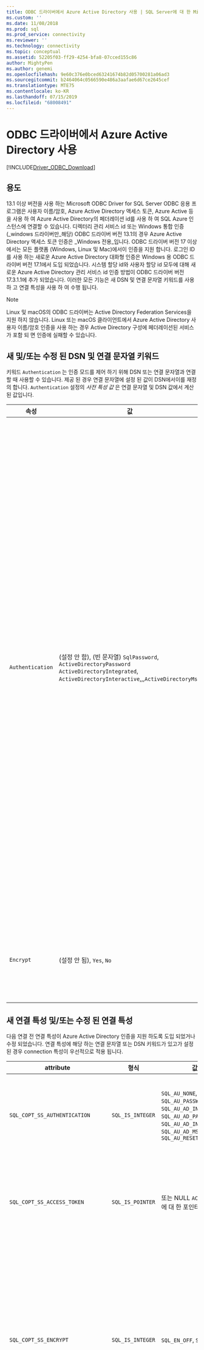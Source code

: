 ```yaml
---
title: ODBC 드라이버에서 Azure Active Directory 사용 | SQL Server에 대 한 Microsoft Docs
ms.custom: ''
ms.date: 11/08/2018
ms.prod: sql
ms.prod_service: connectivity
ms.reviewer: ''
ms.technology: connectivity
ms.topic: conceptual
ms.assetid: 52205f03-ff29-4254-bfa8-07cced155c86
author: MightyPen
ms.author: genemi
ms.openlocfilehash: 9e60c376e0bced63241674b82d05700281a06ad3
ms.sourcegitcommit: b2464064c0566590e486a3aafae6d67ce2645cef
ms.translationtype: MTE75
ms.contentlocale: ko-KR
ms.lasthandoff: 07/15/2019
ms.locfileid: "68008491"
---
```

# <a name="using-azure-active-directory-with-the-odbc-driver"></a>ODBC 드라이버에서 Azure Active Directory 사용
[!INCLUDE[Driver_ODBC_Download](../../includes/driver_odbc_download.md)]

## <a name="purpose"></a>용도

13.1 이상 버전을 사용 하는 Microsoft ODBC Driver for SQL Server ODBC 응용 프로그램은 사용자 이름/암호, Azure Active Directory 액세스 토큰, Azure Active 등을 사용 하 여 Azure Active Directory의 페더레이션 id를 사용 하 여 SQL Azure 인스턴스에 연결할 수 있습니다. 디렉터리 관리 서비스 id 또는 Windows 통합 인증 (_windows 드라이버만_해당) ODBC 드라이버 버전 13.1의 경우 Azure Active Directory 액세스 토큰 인증은 _Windows 전용_입니다. ODBC 드라이버 버전 17 이상에서는 모든 플랫폼 (Windows, Linux 및 Mac)에서이 인증을 지원 합니다. 로그인 ID를 사용 하는 새로운 Azure Active Directory 대화형 인증은 Windows 용 ODBC 드라이버 버전 17.1에서 도입 되었습니다. 시스템 할당 id와 사용자 할당 id 모두에 대해 새로운 Azure Active Directory 관리 서비스 id 인증 방법이 ODBC 드라이버 버전 17.3.1.1에 추가 되었습니다. 이러한 모든 기능은 새 DSN 및 연결 문자열 키워드를 사용 하 고 연결 특성을 사용 하 여 수행 됩니다.

> [!NOTE]
> Linux 및 macOS의 ODBC 드라이버는 Active Directory Federation Services을 지원 하지 않습니다. Linux 또는 macOS 클라이언트에서 Azure Active Directory 사용자 이름/암호 인증을 사용 하는 경우 Active Directory 구성에 페더레이션된 서비스가 포함 되 면 인증에 실패할 수 있습니다.

## <a name="new-andor-modified-dsn-and-connection-string-keywords"></a>새 및/또는 수정 된 DSN 및 연결 문자열 키워드

키워드 `Authentication` 는 인증 모드를 제어 하기 위해 DSN 또는 연결 문자열과 연결할 때 사용할 수 있습니다. 제공 된 경우 연결 문자열에 설정 된 값이 DSN에서이를 재정의 합니다. `Authentication` 설정의 _사전 특성 값_ 은 연결 문자열 및 DSN 값에서 계산 된 값입니다.

|속성|값|Default|설명|
|-|-|-|-|
|`Authentication`|(설정 안 함), (빈 문자열) `SqlPassword`, `ActiveDirectoryPassword` `ActiveDirectoryIntegrated`, `ActiveDirectoryInteractive`,,,`ActiveDirectoryMsi` |(설정 안 됨)|인증 모드를 제어 합니다.<table><tr><th>값<th>설명<tr><td>(설정 안 됨)<td>다른 키워드에 의해 결정 되는 인증 모드입니다 (기존 레거시 연결 옵션).<tr><td>(빈 문자열)<td>연결 문자열 이름 DSN에서 설정 된 `Authentication` 값을 재정의 하 고 설정 해제 합니다.<tr><td>`SqlPassword`<td>사용자 이름 및 암호를 사용 하 여 SQL Server 인스턴스에 직접 인증 합니다.<tr><td>`ActiveDirectoryPassword`<td>사용자 이름 및 암호를 사용 하 여 Azure Active Directory id를 사용 하 여 인증 합니다.<tr><td>`ActiveDirectoryIntegrated`<td>_Windows 드라이버만_해당 됩니다. 통합 인증을 사용 하 여 Azure Active Directory id를 사용 하 여 인증 합니다.<tr><td>`ActiveDirectoryInteractive`<td>_Windows 드라이버만_해당 됩니다. 대화형 인증을 사용 하 여 Azure Active Directory id를 사용 하 여 인증 합니다.<tr><td>`ActiveDirectoryMsi`<td>관리 서비스 id 인증을 사용 하 여 Azure Active Directory id로 인증 합니다. 사용자 할당 ID의 경우 UID를 사용자 ID의 개체 ID로 설정합니다.</table>|
|`Encrypt`|(설정 안 됨), `Yes`, `No`|(설명 참조)|연결의 암호화를 제어합니다. DSN 또는 연결 문자열에서 `Authentication` 설정의 사전 특성 값이 _none_ 이 아닌 경우 기본값 `Yes`은입니다. 그렇지 않은 경우 기본값은 `No`입니다. 특성이 `SQL_COPT_SS_AUTHENTICATION` 의`Authentication`사전 특성 값을 재정의 하는 경우 DSN 또는 연결 문자열 또는 연결 특성에 암호화 값을 명시적으로 설정 합니다. 암호화의 사전 특성 값은 DSN 또는 `Yes` 연결 문자열에서 값이로 `Yes` 설정 된 경우입니다.|

## <a name="new-andor-modified-connection-attributes"></a>새 연결 특성 및/또는 수정 된 연결 특성

다음 연결 전 연결 특성이 Azure Active Directory 인증을 지원 하도록 도입 되었거나 수정 되었습니다. 연결 특성에 해당 하는 연결 문자열 또는 DSN 키워드가 있고가 설정 된 경우 connection 특성이 우선적으로 적용 됩니다.

|attribute|형식|값|Default|설명|
|-|-|-|-|-|
|`SQL_COPT_SS_AUTHENTICATION`|`SQL_IS_INTEGER`|`SQL_AU_NONE`, `SQL_AU_PASSWORD`, `SQL_AU_AD_INTEGRATED`, `SQL_AU_AD_PASSWORD`, `SQL_AU_AD_INTERACTIVE`, `SQL_AU_AD_MSI`, `SQL_AU_RESET`|(설정 안 됨)|위의 키워드 설명 `Authentication` 을 참조 하세요. `SQL_AU_NONE`는 dsn 및/또는 연결 문자열 `Authentication` `SQL_AU_RESET` 의 설정 값을 명시적으로 재정의 하기 위해 제공 되며, 특성이 설정 된 경우에는 특성을 설정 하지 않으므로 dsn 또는 연결 문자열 값이 우선 적용 될 수 있습니다.|
|`SQL_COPT_SS_ACCESS_TOKEN`|`SQL_IS_POINTER`|또는 NULL `ACCESSTOKEN` 에 대 한 포인터|NULL|Null이 아닌 경우 사용할 AzureAD 액세스 토큰을 지정 합니다. `UID`액세스 토큰과 `PWD` ,,`Authentication` 또는 연결 문자열 키워드 또는 해당 하는 특성을 지정 하는 것은 오류입니다. `Trusted_Connection` <br> **참고:** ODBC 드라이버 버전 13.1은 _Windows_에서만이를 지원 합니다.|
|`SQL_COPT_SS_ENCRYPT`|`SQL_IS_INTEGER`|`SQL_EN_OFF`, `SQL_EN_ON`|(설명 참조)|연결의 암호화를 제어합니다. `SQL_EN_OFF`및 `SQL_EN_ON` 는 각각 암호화를 사용 하지 않도록 설정 하 고 사용 하도록 설정 합니다. `Authentication` 설정의 사전 특성 값이 _none_ `SQL_COPT_SS_ACCESS_TOKEN` 이 아니거나 설정 되어 있고 `Encrypt` DSN 또는 연결 문자열에 지정 되지 않은 경우 기본값 `SQL_EN_ON`은입니다. 그렇지 않은 경우 기본값은 `SQL_EN_OFF`입니다. `SQL_COPT_SS_AUTHENTICATION` 연결 특성이 _없음_으로 설정 된 경우 DSN 또는 연결 문자열에 `SQL_COPT_SS_ENCRYPT` 가 지정 되지 않은 경우 `Encrypt` 을 원하는 값으로 명시적으로 설정 합니다. 이 특성의 유효 값은 [암호화가 연결에 사용 되는지 여부를](https://docs.microsoft.com/sql/relational-databases/native-client/features/using-encryption-without-validation) 제어 합니다.|
|`SQL_COPT_SS_OLDPWD`|\-|\-|\-|ODBC 연결을 통해 AAD 보안 주체에 대 한 암호 변경을 수행할 수 없으므로 Azure Active Directory에서는 지원 되지 않습니다. <br><br>SQL Server 인증의 암호 만료가 SQL Server 2005에 도입되었습니다. 클라이언트에서 연결에 대 한 기존 암호와 새 암호를 모두 제공할 수 있도록 특성이추가되었습니다.`SQL_COPT_SS_OLDPWD` 이 속성을 설정하면 변경된 "이전 암호"가 연결 문자열에 포함되기 때문에 공급자가 첫 번째 연결 또는 이후 연결에 연결 풀을 사용하지 않습니다.|
|`SQL_COPT_SS_INTEGRATED_SECURITY`|`SQL_IS_INTEGER`|`SQL_IS_OFF`,`SQL_IS_ON`|`SQL_IS_OFF`|_사용 되지 않음_ 대신를로 `SQL_AU_AD_INTEGRATED` 설정합니다.`SQL_COPT_SS_AUTHENTICATION` <br><br>서버 로그인에 대 한 액세스 유효성 검사에 Windows 인증 (Linux 및 macOS의 Kerberos)을 강제로 사용 합니다. Windows 인증을 사용 하는 경우 드라이버는, `SQLConnect` `SQLDriverConnect`또는 `SQLBrowseConnect` 처리의 일부로 제공 된 사용자 식별자 및 암호 값을 무시 합니다.|

## <a name="ui-additions-for-azure-active-directory-windows-driver-only"></a>Azure Active Directory에 대 한 UI 추가 (Windows 드라이버만 해당)

Azure AD에서 인증을 사용 하는 데 필요한 추가 옵션을 사용 하 여 드라이버의 DSN 설정 및 연결 Ui가 향상 되었습니다.

### <a name="creating-and-editing-dsns-in-the-ui"></a>UI에서 Dsn 만들기 및 편집

드라이버의 설치 UI를 사용 하 여 기존 DSN을 만들거나 편집할 때 새로운 Azure AD 인증 옵션을 사용할 수 있습니다.

`Authentication=ActiveDirectoryIntegrated` SQL Azure에 대한 Azure Active Directory 통합 인증

![CreateNewDSN_ADIntegrated.png](windows/CreateNewDSN_ADIntegrated.png)

`Authentication=ActiveDirectoryPassword`Azure Active Directory에 대 한 사용자 이름/암호 인증 SQL Azure

![CreateNewDSN_ADPassword.png](windows/CreateNewDSN_ADPassword.png)

`Authentication=ActiveDirectoryInteractive` SQL Azure에 대한 Azure Active Directory 대화형 인증 지원

![CreateNewDSN_ADInteractive.png](windows/CreateNewDSN_ADInteractive.png)

`Authentication=SqlPassword`SQL Server에 대 한 사용자 이름/암호 인증 (Azure 또는 그렇지 않은 경우)

![CreateNewDSN_SQLServer.png](windows/CreateNewDSN_SQLServer.png)

`Trusted_Connection=Yes`Windows 레거시 SSPI 통합 인증의 경우

![CreateNewDSN_winSSPI.png](windows/CreateNewDSN_winSSPI.png)

5 가지 옵션은 `Trusted_Connection=Yes` (기존 레거시 Windows SSPI 전용 통합 인증) 및 `Authentication=` `ActiveDirectoryPassword` `ActiveDirectoryIntegrated`, `SqlPassword`, 및 `ActiveDirectoryInteractive`에 해당 합니다.

### <a name="sqldriverconnect-prompt-windows-driver-only"></a>SQLDriverConnect Prompt (Windows 드라이버만 해당)

SQLDriverConnect에서 연결을 완료 하는 데 필요한 정보를 요청할 때 표시 되는 프롬프트 대화 상자에는 Azure AD 인증을 위한 세 가지 새로운 옵션이 포함 되어 있습니다.

![ServerLogin.png](windows/ServerLogin.png)

이러한 옵션은 위의 DSN setup UI에서 사용할 수 있는 것과 동일한 5 가지 옵션에 해당 합니다.

### <a name="example-connection-strings"></a>연결 문자열 예
1. SQL Server 인증-레거시 구문입니다. 서버 인증서의 유효성을 검사 하지 않고 암호화는 서버에서 적용 하는 경우에만 사용 됩니다. 사용자 이름/암호가 연결 문자열에 전달 됩니다.
`server=Server;database=Database;UID=UserName;PWD=Password;`
2. SQL 인증-새 구문입니다. 클라이언트는 암호화 설정 ( `Encrypt` 가로 `true`설정 되지 않은 `true`경우 `TrustServerCertificate` )을 요청 하 고 암호화 설정에 관계 없이 서버 인증서의 유효성을 검사 합니다. 사용자 이름/암호가 연결 문자열에 전달 됩니다.
 `server=Server;database=Database;UID=UserName;PWD=Password;Authentication=SqlPassword;`
3. SSPI를 사용 하는 Windows 통합 인증 (Linux 및 macOS의 Kerberos)-현재 구문 (SQL Server 또는 SQL IaaS) 암호화를 사용 하지 않는 한 서버 인증서의 유효성이 검사 되지 않습니다. 
`server=Server;database=Database;Trusted_Connection=yes;`
4. _Windows 드라이버만_해당 됩니다. SSPI를 사용 하는 Windows 통합 인증 (대상 데이터베이스가 SQL Server 또는 SQL IaaS)-새 구문입니다. 클라이언트는 암호화 설정 ( `Encrypt` 가로 `true`설정 되지 않은 `true`경우 `TrustServerCertificate` )을 요청 하 고 암호화 설정에 관계 없이 서버 인증서의 유효성을 검사 합니다. 
`server=Server;database=Database;Authentication=ActiveDirectoryIntegrated;`
5. AAD 사용자 이름/암호 인증 (대상 데이터베이스가 Azure SQL DB에 있는 경우) 가로 `TrustServerCertificate` `true`설정 되지 않은 경우 암호화 설정에 관계 없이 서버 인증서의 유효성을 검사 합니다. 사용자 이름/암호가 연결 문자열에 전달 됩니다. 
`server=Server;database=Database;UID=UserName;PWD=Password;Authentication=ActiveDirectoryPassword;`
6. _Windows 드라이버만_해당 됩니다. 교환를 사용 하는 Windows 계정 자격 Azure SQL Database 증명을 사용 하는 Windows 통합 인증을 사용 합니다. 가로 `TrustServerCertificate` `true`설정 되지 않은 경우 암호화 설정에 관계 없이 서버 인증서의 유효성을 검사 합니다. 
`server=Server;database=Database;Authentication=ActiveDirectoryIntegrated;`
7. _Windows 드라이버만_해당 됩니다. AAD 대화형 인증은 Azure Multi-factor Authentication 기술을 사용 하 여 연결을 설정 합니다. 이 모드에서 로그인 ID를 제공 하면 Windows Azure 인증 대화 상자가 트리거되고 사용자가 암호를 입력 하 여 연결을 완료할 수 있습니다. 사용자 이름은 연결 문자열에 전달 됩니다.
`server=Server;database=Database;UID=UserName;Authentication=ActiveDirectoryInteractive;`

![WindowsAzureAuth.png](windows/WindowsAzureAuth.png)

8. AAD 관리 서비스 ID 인증은 인증에 시스템 할당 또는 사용자 할당 id를 사용 하 여 연결을 설정 합니다. 사용자 할당 ID의 경우 UID를 사용자 ID의 개체 ID로 설정합니다.<br>
시스템 할당 ID의 경우<br>
`server=Server;database=Database;Authentication=ActiveDirectoryMsi;`<br>
개체 ID가 myObjectId와 같은 사용자 할당 id의 경우<br>
`server=Server;database=Database;UID=myObjectId;Authentication=ActiveDirectoryMsi;`

> [!NOTE] 
>- 새 Active Directory 옵션을 Windows ODBC 드라이버와 함께 사용 하는 경우 [SQL Server Active Directory 인증 라이브러리](https://go.microsoft.com/fwlink/?LinkID=513072) 를 설치 했는지 확인 합니다. Linux 및 macos 드라이버를 사용 하는 경우 `libcurl` 가 설치 되어 있는지 확인 합니다. 드라이버 버전 17.2 이상에서는 다른 인증 방법이 나 ODBC 작업에 필요 하지 않으므로 명시적 종속성이 아닙니다.
>- SQL Server 계정 사용자 이름 및 암호를 사용 하 여 연결 하려면 이제 새 `SqlPassword` 옵션을 사용할 수 있습니다 .이 옵션을 사용 하면 보다 안전한 연결 기본값을 사용할 수 있으므로 SQL Azure에 특히 권장 됩니다.
>- Azure Active Directory 계정 사용자 이름 및 암호를 사용 하 여 연결 `Authentication=ActiveDirectoryPassword` 하려면 연결 문자열과 `UID` 및 `PWD` 키워드에 각각 사용자 이름과 암호를 지정 합니다.
>- Windows 통합 또는 Active Directory 통합 (windows 드라이버만) 인증을 사용 하 여 연결 하려면 `Authentication=ActiveDirectoryIntegrated` 연결 문자열에를 지정 합니다. 드라이버에서 자동으로 올바른 인증 모드를 선택 합니다. `UID`및 `PWD` 는 지정 하지 않아야 합니다.
>- Active Directory 대화형 (Windows 드라이버만) 인증을 사용 하 여 연결 `UID` 하려면를 지정 해야 합니다.

## <a name="authenticating-with-an-access-token"></a>액세스 토큰을 사용 하 여 인증

`SQL_COPT_SS_ACCESS_TOKEN` 사전 연결 특성을 사용 하면 사용자 이름 및 암호 대신 인증을 위해 Azure AD에서 얻은 액세스 토큰을 사용할 수 있으며, 드라이버에의 한 액세스 토큰 협상 및 가져오기를 무시 합니다. 액세스 토큰을 사용 하려면 연결 특성을 `SQL_COPT_SS_ACCESS_TOKEN` `ACCESSTOKEN` 구조체에 대 한 포인터로 설정 합니다.

~~~
typedef struct AccessToken
{
    DWORD dataSize;
    BYTE data[];
} ACCESSTOKEN;
~~~

는 `ACCESSTOKEN` 4 바이트 _길이로_ 이루어진 가변 길이 구조체로, 액세스 토큰을 구성 하는 불투명 데이터의 _길이가_ 바이트입니다. SQL Server에서 액세스 토큰을 처리 하는 방법 때문에 [OAuth 2.0](https://docs.microsoft.com/azure/active-directory/develop/active-directory-authentication-scenarios) JSON 응답을 통해 가져온 하나를 확장 하 여 각 바이트 뒤에 0 패딩 바이트가 오도록 해야 합니다 .이는 ASCII 문자만 포함 하는 UCS-2 문자열과 유사 합니다. 그러나 토큰은 불투명 값 이며 지정 된 길이 (바이트)는 null 종결자를 포함 하지 않아야 합니다. 이 인증 방법은 유효 길이와 형식 제약 조건 때문에 `SQL_COPT_SS_ACCESS_TOKEN` 연결 특성을 통해서만 프로그래밍 방식으로 사용할 수 있습니다. 해당 하는 DSN 또는 연결 문자열 키워드는 없습니다. `UID`연결 문자열에는 `PWD` `Trusted_Connection` ,, 또는 키워드를 사용할수없습니다.`Authentication`

> [!NOTE]
> ODBC 드라이버 버전 13.1은 _Windows_에서만이 인증을 지원 합니다.

## <a name="azure-active-directory-authentication-sample-code"></a>Azure Active Directory 인증 샘플 코드

다음 샘플에서는 연결 키워드와 Azure Active Directory를 사용 하 여 SQL Server에 연결 하는 데 필요한 코드를 보여 줍니다. 응용 프로그램 코드 자체를 변경할 필요는 없습니다. 연결 문자열 또는 DSN을 사용 하는 경우 인증을 위해 AAD를 사용 하는 데 필요한 유일한 수정 사항은 다음과 같습니다.
~~~
    ...
    SQLCHAR connString[] = "Driver={ODBC Driver 13 for SQL Server};Server={server};UID=myuser;PWD=myPass;Authentication=ActiveDirectoryPassword"
    ...
    SQLDriverConnect(hDbc, NULL, connString, SQL_NTS, NULL, 0, NULL, SQL_DRIVER_NOPROMPT);  
    ...
~~~
다음 샘플에서는 액세스 토큰 인증에 Azure Active Directory를 사용 하 여 SQL Server에 연결 하는 데 필요한 코드를 보여 줍니다. 이 경우 액세스 토큰을 처리 하 고 관련 연결 특성을 설정 하기 위해 응용 프로그램 코드를 수정 해야 합니다.
~~~
    SQLCHAR connString[] = "Driver={ODBC Driver 13 for SQL Server};Server={server}"
    SQLCHAR accessToken[] = "eyJ0eXAiOi..."; // In the format extracted from an OAuth JSON response
    ...
    DWORD dataSize = 2 * strlen(accessToken);
    ACCESSTOKEN *pAccToken = malloc(sizeof(ACCESSTOKEN) + dataSize);
    pAccToken->dataSize = dataSize;
    // Expand access token with padding bytes
    for(int i = 0, j = 0; i < dataSize; i += 2, j++) {
        pAccToken->data[i] = accessToken[j];
        pAccToken->data[i+1] = 0;
    }
    ...
    SQLSetConnectAttr(hDbc, SQL_COPT_SS_ACCESS_TOKEN, (SQLPOINTER)pAccToken, SQL_IS_POINTER);
    SQLDriverConnect(hDbc, NULL, connString, SQL_NTS, NULL, 0, NULL, SQL_DRIVER_NOPROMPT);      
    ...
    free(pAccToken);
~~~
다음은 Azure Active Directory 대화형 인증에 사용할 수 있는 샘플 연결 문자열입니다. Windows Azure 인증 화면을 사용 하 여 암호를 입력 하므로 PWD 필드는 포함 되지 않습니다.
~~~
SQLCHAR connString[] = "Driver={ODBC Driver 17 for SQL Server};Server={server};UID=myuser;Authentication=ActiveDirectoryInteractive"
~~~
다음은 Azure Active Directory 관리 서비스 ID 인증에 사용할 수 있는 샘플 연결 문자열입니다. 사용자 할당 ID의 경우 UID를 사용자 ID의 개체 ID로 설정합니다.
~~~
// For system-assigned identity,
SQLCHAR connString[] = "Driver={ODBC Driver 17 for SQL Server};Server={server};Authentication=ActiveDirectoryMsi"
...
// For user-assigned identity with object ID equals to myObjectId
SQLCHAR connString[] = "Driver={ODBC Driver 17 for SQL Server};Server={server};UID=myObjectId;Authentication=ActiveDirectoryMsi"
~~~

## <a name="see-also"></a>참고 항목
[Azure AD 인증을 사용 하 여 Azure SQL DB에 대 한 토큰 기반 인증 지원](https://blogs.msdn.microsoft.com/sqlsecurity/2016/02/09/token-based-authentication-support-for-azure-sql-db-using-azure-ad-auth)

